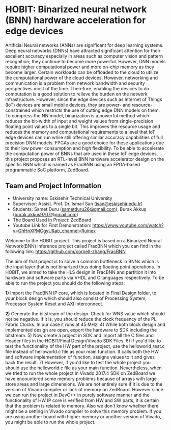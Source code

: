 # HOBIT: Binarized neural network (BNN) hardware acceleration for edge devices
Artificial Neural networks (ANNs) are significant for deep learning systems. Deep neural networks (DNNs) have attracted significant attention for their excellent accuracy especially in areas such as computer vision and pattern recognition; they continue to become more powerful. However, DNN models require higher computational power and more on-chip memory as they become larger. Certain workloads can be offloaded to the cloud to utilize the computational power of the cloud devices. However, networking and communication is a problem from network bandwidth and security perspectives most of the time. Therefore, enabling the devices to do computation is a good solution to relieve the burden on the network infrastructure. However, since the edge devices such as Internet of Things (IoT) devices are small mobile devices, they are power- and resource-constrained which restricts the use of cutting edge DNN models on them. To compress the NN model, binarization is a powerful method which reduces the bit-width of input and weight values from single-precision floating point values to a single bit. This improves the resource usage and reduces the memory and computational requirements to a level that IoT edge devices can run while still offering similar accuracy capabilities of full precision DNN models. FPGAs are a good choice for these applications due to their low power consumption and high flexibility. To be able to accelerate the computation power of BNNs that are used in these IoT edge devices, this project proposes an RTL-level BNN hardware accelerator design on the specific BNN which is named as FracBNN using an FPGA-based programmable SoC platform, ZedBoard. 

## Team and Project Information
- University name: Eskisehir Technical University
- Supervisor: Assist. Prof. Dr. Ismail San (isan@eskisehir.edu.tr)
- Students: Samet Duru (sametduru26@gmail.com),  Burak Akkuş (burak.akkus9707@gmail.com)
- The Board Used In Project: ZedBoard
- Youtube Link for First Demonstration: https://www.youtube.com/watch?v=GhHnXPMCgyU&ab_channel=Ruinex

Welcome to the HOBIT project. This project is based on a Binarized Neural Network(BNN) inference project called FracBNN which you can find in the following link: https://github.com/cornell-zhang/FracBNN 

The aim of that project is to solve a common bottleneck in BNNs which is the input layer that is not binarized thus doing floating point operations. 
In HOBIT, we aimed to take the HLS design in FracBNN and partition it into hardware and software parts via VHDL and C languages respectively.
To be able to run the project you should do the following steps:

**1)** Import the FracBNN IP core, which is located in Final Design folder, to your block design which should also consist of Processing System, Processor System Reset and AXI interconnect.

**2)** Generate the bitstream of the design. Check for WNS value which should not be negative. If it is, you should reduce the clock frequency of the PL Fabric Clocks. In our case it runs at 45 MHz.
4) While both block design and implemented design are open, export the hardware to SDK including the bitstream.
5) Now create a project in SDK and import all the C files and Header files in the HOBIT/Final Design/Vivado SDK Files.
6) If you'd like to test the functionality of the HW part of the project, use the helloworld_test.c file instead of helloworld.c file as your main function. It calls both the HW and software implementation of function, assigns values to it and gives back the result. 
7) However, if you'd like to test the whole project you should use the helloworld.c file as your main function. Nevertheless, when we tried to run the whole project in Vivado 2017.4 SDK on ZedBoard we have encountered some memory problems because of arrays with large store areas and large dimensions. We are not entirely sure if it is due to the version of Vivado compiler or lack of memory on ZedBoard. However since we can run the project in DevC++ in purely software manner and the functionality of HW IP core is verified from HW and SW parts, it is certain that the problem is related to memory. Also we don't know whether there might be a setting in Vivado compiler to solve this memory problem. If you are using another board with higher memory or another version of Vivado, you might be able to run the whole project. 

